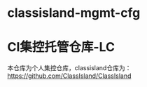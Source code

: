 # classisland-mgmt-cfg  
# CI集控托管仓库-LC
本仓库为个人集控仓库，classisland仓库为：https://github.com/ClassIsland/ClassIsland
